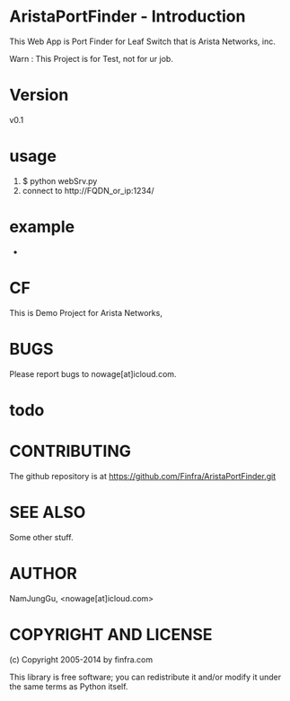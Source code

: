 # AristaPortFinder - Introduction
This Web App is Port Finder for Leaf Switch that is Arista Networks, inc.

Warn : This Project is for Test, not for ur job.

# Version

v0.1


# usage 
1. $ python webSrv.py 
2. connect to http://FQDN_or_ip:1234/

# example
-

# CF        
This is Demo Project for Arista Networks,

# BUGS

Please report bugs to nowage[at]icloud.com.

# todo

# CONTRIBUTING

The github repository is at https://github.com/Finfra/AristaPortFinder.git

# SEE ALSO

Some other stuff.

# AUTHOR

NamJungGu, <nowage[at]icloud.com>

# COPYRIGHT AND LICENSE

(c) Copyright 2005-2014 by finfra.com

This library is free software; you can redistribute it and/or modify
it under the same terms as Python itself.
